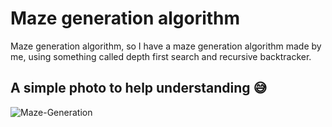 # Maze generation algorithm

Maze generation algorithm, so I have a maze generation algorithm made by me, using something called depth first search and recursive backtracker.

## A simple photo to help understanding 😅

![Maze-Generation](https://user-images.githubusercontent.com/68341135/90889581-49f5b000-e36d-11ea-8c6e-1696d771ca28.PNG)
